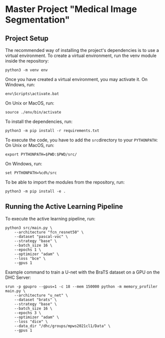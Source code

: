 # Master Project "Medical Image Segmentation"

## Project Setup

The recommended way of installing the project's dependencies is to use a virtual environment. To create a virtual environment, run the venv module inside the repository:

```
python3 -m venv env
```

Once you have created a virtual environment, you may activate it. On Windows, run:

```
env\Scripts\activate.bat
```

On Unix or MacOS, run:

```
source ./env/bin/activate
```

To install the dependencies, run:

```
python3 -m pip install -r requirements.txt
```

To execute the code, you have to add the `src`directory to your `PYTHONPATH`:
On Unix or MacOS, run:
```
export PYTHONPATH=$PWD:$PWD/src/
```
On Windows, run:
```
set PYTHONPATH=%cd%/src
```

To be able to import the modules from the repository, run:

```
python3 -m pip install -e .
```

## Running the Active Learning Pipeline

To execute the active learning pipeline, run:

```
python3 src/main.py \
    --architecture "fcn_resnet50" \
    --dataset "pascal-voc" \
    --strategy "base" \
    --batch_size 16 \
    --epochs 1 \
    --optimizer "adam" \
    --loss "bce" \
    --gpus 1
```

Example command to train a U-net with the BraTS dataset on a GPU on the DHC Server:

```
srun -p gpupro --gpus=1 -c 18 --mem 150000 python -m memory_profiler main.py \
    --architecture "u_net" \
    --dataset "brats" \
    --strategy "base" \
    --batch_size 16 \
    --epochs 3 \
    --optimizer "adam" \
    --loss "dice" \
    --data_dir "/dhc/groups/mpws2021cl1/Data" \
    --gpus 1
```
